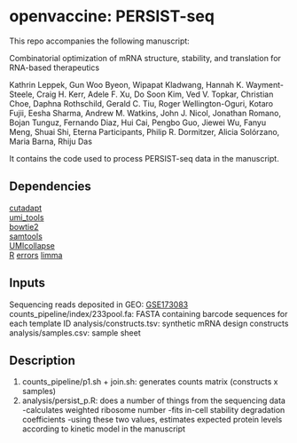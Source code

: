 # openvaccine: PERSIST-seq

This repo accompanies the following manuscript:  

Combinatorial optimization of mRNA structure, stability, and translation for RNA-based therapeutics  

Kathrin Leppek, Gun Woo Byeon, Wipapat Kladwang, Hannah K. Wayment-Steele, Craig H. Kerr, Adele F. Xu, Do Soon Kim, Ved V. Topkar, Christian Choe, Daphna Rothschild, Gerald C. Tiu, Roger Wellington-Oguri, Kotaro Fujii, Eesha Sharma, Andrew M. Watkins, John J. Nicol, Jonathan Romano, Bojan Tunguz, Fernando Diaz, Hui Cai, Pengbo Guo, Jiewei Wu, Fanyu Meng, Shuai Shi, Eterna Participants, Philip R. Dormitzer, Alicia Solórzano, Maria Barna, Rhiju Das  

It contains the code used to process PERSIST-seq data in the manuscript.  

## Dependencies
[cutadapt](https://github.com/marcelm/cutadapt)  
[umi_tools](https://github.com/CGATOxford/UMI-tools)  
[bowtie2](https://github.com/BenLangmead/bowtie2)  
[samtools](https://github.com/samtools)  
[UMIcollapse](https://github.com/Daniel-Liu-c0deb0t/UMICollapse)  
[R](https://www.r-project.org/)
[errors](https://cran.r-project.org/web/packages/errors/index.html)
[limma](https://bioconductor.org/packages/release/bioc/html/limma.html)  


## Inputs
Sequencing reads deposited in GEO: [GSE173083](https://www.ncbi.nlm.nih.gov/geo/query/acc.cgi?acc=GSE173083)  
counts_pipeline/index/233pool.fa: FASTA containing barcode sequences for each template ID
analysis/constructs.tsv: synthetic mRNA design constructs
analysis/samples.csv: sample sheet


## Description  
1. counts_pipeline/p1.sh + join.sh: generates counts matrix (constructs x samples)  
2. analysis/persist_p.R: does a number of things from the sequencing data  
-calculates weighted ribosome number
-fits in-cell stability degradation coefficients
-using these two values, estimates expected protein levels according to kinetic model in the manuscript  
